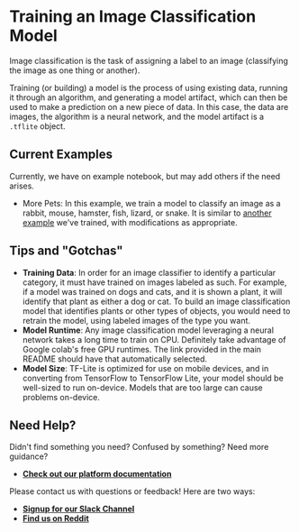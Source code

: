 # Training an Image Classification Model

Image classification is the task of assigning a label to an image (classifying the image as one thing or another). 

Training (or building) a model is the process of using existing data, running it through an algorithm, and generating a model artifact, which can then be used to make a prediction on a new piece of data. In this case, the data are images, the algorithm is a neural network, and the model artifact is a `.tflite` object. 

## Current Examples

Currently, we have on example notebook, but may add others if the need arises. 

* More Pets: In this example, we train a model to classify an image as a rabbit, mouse, hamster, fish, lizard, or snake. It is similar to [another example](https://github.com/skafos/colab-example-models/blob/master/ImageClassification/more_pets.ipynb) we've trained, with modifications as appropriate. 

## Tips and "Gotchas"

-  **Training Data**: In order for an image classifier to identify a particular category, it must have trained on images labeled as such. For example, if a model was trained on dogs and cats, and it is shown a plant, it will identify that plant as either a dog or cat. To build an image classification model that identifies plants or other types of objects, you would need to retrain the model, using labeled images of the type you want.
-  **Model Runtime**: Any image classification model leveraging a neural network takes a long time to train on CPU. Definitely take advantage of Google
colab's free GPU runtimes. The link provided in the main README should have that automatically selected.
-  **Model Size**: TF-Lite is optimized for use on mobile devices, and in converting from TensorFlow to TensorFlow Lite, your model should be well-sized to run on-device. Models that are too large can cause problems on-device. 

## Need Help?
Didn't find something you need? Confused by something? Need more guidance?

- [**Check out our platform documentation**](https://docs.skafos.ai)

Please contact us with questions or feedback! Here are two ways:

-  [**Signup for our Slack Channel**](https://join.slack.com/t/metismachine-skafos/shared_invite/enQtNTAxMzEwOTk2NzA5LThjMmMyY2JkNTkwNDQ1YjgyYjFiY2MyMjRkMzYyM2E4MjUxNTJmYmQyODVhZWM2MjQwMjE5ZGM1Y2YwN2M5ODI)
-  [**Find us on Reddit**](https://reddit.com/r/skafos)

